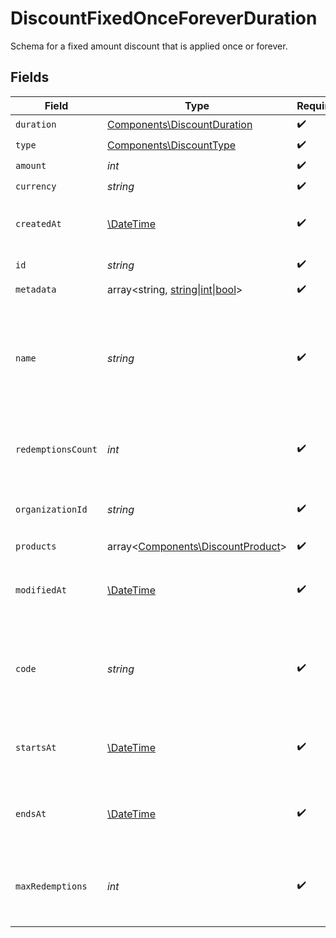 # DiscountFixedOnceForeverDuration

Schema for a fixed amount discount that is applied once or forever.


## Fields

| Field                                                                                                 | Type                                                                                                  | Required                                                                                              | Description                                                                                           | Example                                                                                               |
| ----------------------------------------------------------------------------------------------------- | ----------------------------------------------------------------------------------------------------- | ----------------------------------------------------------------------------------------------------- | ----------------------------------------------------------------------------------------------------- | ----------------------------------------------------------------------------------------------------- |
| `duration`                                                                                            | [Components\DiscountDuration](../../Models/Components/DiscountDuration.md)                            | :heavy_check_mark:                                                                                    | N/A                                                                                                   |                                                                                                       |
| `type`                                                                                                | [Components\DiscountType](../../Models/Components/DiscountType.md)                                    | :heavy_check_mark:                                                                                    | N/A                                                                                                   |                                                                                                       |
| `amount`                                                                                              | *int*                                                                                                 | :heavy_check_mark:                                                                                    | N/A                                                                                                   |                                                                                                       |
| `currency`                                                                                            | *string*                                                                                              | :heavy_check_mark:                                                                                    | N/A                                                                                                   |                                                                                                       |
| `createdAt`                                                                                           | [\DateTime](https://www.php.net/manual/en/class.datetime.php)                                         | :heavy_check_mark:                                                                                    | Creation timestamp of the object.                                                                     |                                                                                                       |
| `id`                                                                                                  | *string*                                                                                              | :heavy_check_mark:                                                                                    | The ID of the object.                                                                                 |                                                                                                       |
| `metadata`                                                                                            | array<string, [string\|int\|bool](../../Models/Components/DiscountFixedOnceForeverDurationMetadata.md)> | :heavy_check_mark:                                                                                    | N/A                                                                                                   |                                                                                                       |
| `name`                                                                                                | *string*                                                                                              | :heavy_check_mark:                                                                                    | Name of the discount. Will be displayed to the customer when the discount is applied.                 |                                                                                                       |
| `redemptionsCount`                                                                                    | *int*                                                                                                 | :heavy_check_mark:                                                                                    | Number of times the discount has been redeemed.                                                       |                                                                                                       |
| `organizationId`                                                                                      | *string*                                                                                              | :heavy_check_mark:                                                                                    | The organization ID.                                                                                  | 1dbfc517-0bbf-4301-9ba8-555ca42b9737                                                                  |
| `products`                                                                                            | array<[Components\DiscountProduct](../../Models/Components/DiscountProduct.md)>                       | :heavy_check_mark:                                                                                    | N/A                                                                                                   |                                                                                                       |
| `modifiedAt`                                                                                          | [\DateTime](https://www.php.net/manual/en/class.datetime.php)                                         | :heavy_check_mark:                                                                                    | Last modification timestamp of the object.                                                            |                                                                                                       |
| `code`                                                                                                | *string*                                                                                              | :heavy_check_mark:                                                                                    | Code customers can use to apply the discount during checkout.                                         |                                                                                                       |
| `startsAt`                                                                                            | [\DateTime](https://www.php.net/manual/en/class.datetime.php)                                         | :heavy_check_mark:                                                                                    | Timestamp after which the discount is redeemable.                                                     |                                                                                                       |
| `endsAt`                                                                                              | [\DateTime](https://www.php.net/manual/en/class.datetime.php)                                         | :heavy_check_mark:                                                                                    | Timestamp after which the discount is no longer redeemable.                                           |                                                                                                       |
| `maxRedemptions`                                                                                      | *int*                                                                                                 | :heavy_check_mark:                                                                                    | Maximum number of times the discount can be redeemed.                                                 |                                                                                                       |